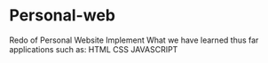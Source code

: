 # Personal-web
Redo of Personal Website
Implement What we have learned thus far
applications such as:
HTML
CSS
JAVASCRIPT